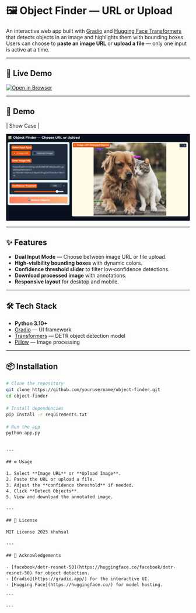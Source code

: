 # 🖼️ Object Finder — URL or Upload

An interactive web app built with [Gradio](https://gradio.app/) and [Hugging Face Transformers](https://huggingface.co/) that detects objects in an image and highlights them with bounding boxes.  
Users can choose to **paste an image URL** or **upload a file** — only one input is active at a time.

---

## 🚀 Live Demo

[![Open in Browser](https://img.shields.io/badge/Live%20Demo-Click%20Here-orange?style=for-the-badge)](https://huggingface.co/spaces/liljujutsu/findyMater)

---

## 📸 Demo

| Show Case |

![Show](asset/dict.png)

---

## ✨ Features

- **Dual Input Mode** — Choose between image URL or file upload.
- **High‑visibility bounding boxes** with dynamic colors.
- **Confidence threshold slider** to filter low‑confidence detections.
- **Download processed image** with annotations.
- **Responsive layout** for desktop and mobile.

---

## 🛠️ Tech Stack

- **Python 3.10+**
- [Gradio](https://gradio.app/) — UI framework
- [Transformers](https://huggingface.co/docs/transformers/index) — DETR object detection model
- [Pillow](https://pillow.readthedocs.io/) — Image processing

---

## 📦 Installation

```bash
# Clone the repository
git clone https://github.com/yourusername/object-finder.git
cd object-finder

# Install dependencies
pip install -r requirements.txt

# Run the app
python app.py
```
````

---

## ⚙️ Usage

1. Select **Image URL** or **Upload Image**.
2. Paste the URL or upload a file.
3. Adjust the **confidence threshold** if needed.
4. Click **Detect Objects**.
5. View and download the annotated image.

---

## 📄 License

MIT License 2025 khuhsal

---

## 🙌 Acknowledgements

- [facebook/detr-resnet-50](https://huggingface.co/facebook/detr-resnet-50) for object detection.
- [Gradio](https://gradio.app/) for the interactive UI.
- [Hugging Face](https://huggingface.co/) for model hosting.

```

```
